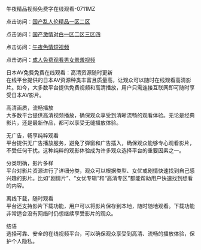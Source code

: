 午夜精品视频免费字在线观看-0711MZ  
 
点击访问：<a href="https://heiliaowzu4ur.pages.dev">国产乱人伦精品一区二区</a>  
 
点击访问：<a href="https://heiliaowt0d7p.pages.dev">国产激情对白一区二区三区四</a>  
 
点击访问：<a href="https://heiliaoxwd5i8.pages.dev">午夜色情短视频</a>  
 
点击访问：<a href="https://heiliaoxqkkct.pages.dev">成人免费观看男女羞羞视频</a>  
 
日本AV免费免费在线观看：高清资源随时更新  
在线平台提供的日本AV资源种类丰富且质量高，让观众可以随时在线观看高清影片。如今，大多数平台提供免费视频和高清播放，用户只需连接互联网即可随时享受日本AV影片。  
 
高清画质，流畅播放  
大多数平台提供高清视频播放，确保观众享受到清晰流畅的观看体验。无论是经典影片，还是最新作品，都可以享受无缝播放体验。  
 
无广告，畅享纯粹观看  
平台提供无广告播放服务，避免了弹窗和广告插入，确保观众能够专心观看影片，不受任何干扰。这种纯粹的观影体验成为许多观众选择平台的重要因素之一。  
 
分类明确，影片多样  
平台对影片资源进行了详细分类，观众可以根据类型、女优或剧情快速找到自己感兴趣的影片。比如“剧情片”、“女优专辑”和“高清专区”都能帮助用户快速找到想看的内容。  
 
离线下载，随时观看  
平台还支持影片下载功能，用户可以将影片保存到本地，随时随地观看。下载功能非常适合没有网络时仍想继续享受影片的观众。  
  
结语  
选择可靠、安全的在线视频平台，可以确保观众享受到高清、流畅的播放体验，保护个人隐私。  
 
<span style="display:none;">[Canonical link]( )</span>

